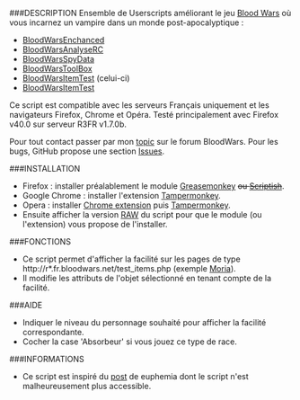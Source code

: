 ###DESCRIPTION
Ensemble de Userscripts améliorant le jeu [Blood Wars](http://www.fr.bloodwars.net) où vous incarnez un vampire dans un monde post-apocalyptique :
* [BloodWarsEnchanced](https://github.com/Ecilam/BloodWarsEnhanced)
* [BloodWarsAnalyseRC](https://github.com/Ecilam/BloodWarsAnalyseRC)
* [BloodWarsSpyData](https://github.com/Ecilam/BloodWarsSpyData)
* [BloodWarsToolBox](https://github.com/Ecilam/BloodWarsToolBox)
* [BloodWarsItemTest](https://github.com/Ecilam/BloodWarsItemTest) (celui-ci)
* [BloodWarsItemTest](https://github.com/Ecilam/BloodWarsMix)

Ce script est compatible avec les serveurs Français uniquement et les navigateurs Firefox, Chrome et Opéra.
Testé principalement avec Firefox v40.0 sur serveur R3FR v1.7.0b.

Pour tout contact passer par mon [topic](http://forum.fr.bloodwars.net/index.php?page=Thread&threadID=204323/) sur le forum BloodWars.
Pour les bugs, GitHub propose une section [Issues](https://github.com/Ecilam/BloodWarsItemTest/issues).

###INSTALLATION
* Firefox : installer préalablement le module [Greasemonkey](https://addons.mozilla.org/fr/firefox/addon/greasemonkey/) <strike>ou [Scriptish](https://addons.mozilla.org/en-US/firefox/addon/scriptish/)</strike>.
* Google Chrome : installer l'extension [Tampermonkey](https://chrome.google.com/webstore/detail/dhdgffkkebhmkfjojejmpbldmpobfkfo).
* Opera : installer [Chrome extension](https://addons.opera.com/fr/extensions/details/download-chrome-extension-9/?display=en) puis [Tampermonkey](https://chrome.google.com/webstore/detail/dhdgffkkebhmkfjojejmpbldmpobfkfo).
* Ensuite afficher la version [RAW](https://raw.githubusercontent.com/Ecilam/BloodWarsItemTest/master/BloodWarsItemTest@bwit.user.js) du script pour que le module (ou l'extension) vous propose de l'installer.

###FONCTIONS
* Ce script permet d'afficher la facilité sur les pages de type http://r*.fr.bloodwars.net/test_items.php (exemple [Moria](http://r3.fr.bloodwars.net/test_items.php)).
* Il modifie les attributs de l'objet sélectionné en tenant compte de la facilité.

###AIDE
* Indiquer le niveau du personnage souhaité pour afficher la facilité correspondante.
* Cocher la case 'Absorbeur' si vous jouez ce type de race.

###INFORMATIONS
* Ce script est inspiré du [post](http://forum.fr.bloodwars.net/index.php?page=Thread&threadID=229020) de euphemia dont le script n'est malheureusement plus accessible.
